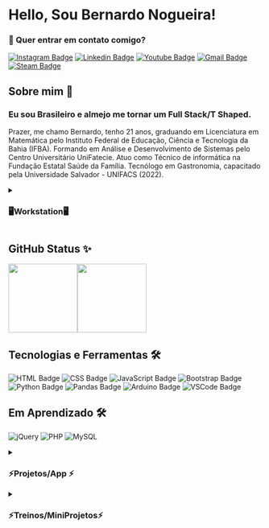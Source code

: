 # Hello, Sou Bernardo Nogueira!

### 📣 Quer entrar em contato comigo?

[![Instagram Badge](https://img.shields.io/badge/Instagram-E4405F?style=for-the-badge&logo=instagram&logoColor=white)](https://www.instagram.com/bernardo.nogueira8/)
[![Linkedin Badge](https://img.shields.io/badge/LinkedIn-0077B5?style=for-the-badge&logo=linkedin&logoColor=white)](https://www.linkedin.com/in/bernardo-nogueira-da-silva-0755431a6/)
[![Youtube Badge](https://img.shields.io/badge/YouTube-FF0000?style=for-the-badge&logo=youtube&logoColor=white)](https://www.youtube.com/channel/UCqcrZPdAU0NOdqJu4OAyt9A)
[![Gmail Badge](https://img.shields.io/badge/Gmail-D14836?style=for-the-badge&logo=gmail&logoColor=white)](mailto:samuraiflamesf@gmail.com)
[![Steam Badge](https://img.shields.io/badge/Steam-000000?style=for-the-badge&logo=steam&logoColor=white)](https://steamcommunity.com/id/SamuraiFlameSF)

## Sobre mim 👋

### Eu sou Brasileiro e almejo me tornar um Full Stack/T Shaped.
Prazer, me chamo Bernardo, tenho 21 anos, graduando em Licenciatura em Matemática pelo Instituto Federal de Educação, Ciência e Tecnologia da Bahia (IFBA). Formando em Análise e Desenvolvimento de Sistemas pelo Centro Universitário UniFatecie. Atuo como Técnico de informática na Fundação Estatal Saúde da Família. Tecnólogo em Gastronomia, capacitado pela Universidade Salvador - UNIFACS (2022).

<details>
    <summary><h3>
     🖥️Workstation🖥️</h3></summary> 
        <ul>
            <b>SO:</b> Dual Boot(Windows 10 & Ubuntu)</br>
            <b>Code Editor:</b> VSCode.</br>
            <b>CPU:</b> E5-2640v3</br>
            <b>RAM:</b> 32Gb DDR4</br>
            <b>GPU:</b> GTX 1070 8Gb</br>
        </ul>
</details>

## GitHub Status ✨

<a href="https://github.com/samuraiflamesf"><img height="137px" src="https://github-readme-stats.vercel.app/api?username=samuraiflamesf&hide_title=true&hide_border=true&show_icons=true&include_all_commits=true&count_private=true&line_height=21&text_color=000&icon_color=000&" /><!-- ADO --><img height="137px" src="https://github-readme-stats.vercel.app/api/top-langs/?username=samuraiflamesf&hide=html&hide_title=true&hide_border=true&layout=compact&langs_count=6&exclude_repo=comp426,Redventures-Movie-Quotes&" /></a>

## Tecnologias e Ferramentas 🛠️

![HTML Badge](https://img.shields.io/badge/HTML5-E34F26?style=for-the-badge&logo=html5&logoColor=white)
![CSS Badge](https://img.shields.io/badge/CSS3-1572B6?style=for-the-badge&logo=css3&logoColor=white)
![JavaScript Badge](https://img.shields.io/badge/JavaScript-F7DF1E?style=for-the-badge&logo=javascript&logoColor=black)
![Bootstrap Badge](https://img.shields.io/badge/Bootstrap-563D7C?style=for-the-badge&logo=bootstrap&logoColor=white)
![Python Badge](https://img.shields.io/badge/Python-FFD43B?style=for-the-badge&logo=python&logoColor=blue)
![Pandas Badge](https://img.shields.io/badge/Pandas-2C2D72?style=for-the-badge&logo=pandas&logoColor=white)
![Arduino Badge](https://img.shields.io/badge/Arduino-00979D?style=for-the-badge&logo=Arduino&logoColor=white)
![VSCode Badge](https://img.shields.io/badge/VSCode-0078D4?style=for-the-badge&logo=visual%20studio%20code&logoColor=white)

## Em Aprendizado 🛠️

![jQuery](https://img.shields.io/badge/jQuery-0769AD?style=for-the-badge&logo=jquery&logoColor=white)
![PHP](https://img.shields.io/badge/PHP-777BB4?style=for-the-badge&logo=php&logoColor=white)
![MySQL](https://img.shields.io/badge/MySQL-00000F?style=for-the-badge&logo=mysql&logoColor=white)

<details>
    <summary><h3>
     ⚡Projetos/App ⚡
     </h3></summary> 
    
| Nome do Projetos    | Link/Utilização   | Tecnologias usadas  | Andamento do Projeto |
| ------------------- | ------------------- | ------------------- | ------------------- | 
| <a href="https://github.com/Samuraiflamesf/DescobrirNumero_JS">Descobrir o número de 1 a 100 🎲</a> | <a href="https://descobrirnumerojs.netlify.app/">WEB</a> |  BootStrap + Js | Funcionando | 
| <a href="https://github.com/Samuraiflamesf/BateriaEletronica_Js">Bateria Eletronica 🎼</a> | <a href="https://bateriaeletronicajs.netlify.app/">WEB</a> |  BootStrap + Js | Funcionando | 
| <a href="https://github.com/Samuraiflamesf/Meu_Linktree">Meu Linktree</a> | <a href="https://bernardonogueira8.netlify.app/">WEB</a>|  BootStrap + Js | Funcionando | 
| <a href="https://github.com/Samuraiflamesf/Redme-NewProject">Readme-NewProject</a> | GitHub | Markdown | Templete | 
| <a href="https://github.com/Samuraiflamesf/systemCar">SystemCar</a> | <a href="https://systemcar.netlify.app/">WEB</a> | BootStrap + Js | Funcionando | 
| <a href="https://github.com/Samuraiflamesf/PyPandas">Planilha de Novos Pacientes</a> | Automação | Python + Pandas | Funcionando | 
| <a href="https://github.com/Samuraiflamesf/painelPassword_PHP">Painel de Senha</a> | Rodar Local | HTML/CSS/JS/PHP | Fase de Testes | 
| <a href="https://github.com/Samuraiflamesf/zetBot_Js_Ts">ChatBot com Machine Learning</a> | Automação | Js/Ts/NodeJs | Descontinuado |
| <a href="https://github.com/Samuraiflamesf/CookieClicker_pySelenium">Cookie Clicker</a> | Automação | Python + Selenium | Funcionando (15/05/2022) |
    
</details>
<details>
    <summary><h3>
     ⚡Treinos/MiniProjetos⚡
     </h3></summary> 
    
| Nome do Projetos | Link da Aplicação  | Tecnologias usadas | Foco do Treino | Hospedagem | 
| ------------------- | ------------------- | ------------------- | ------------------- | ------------------- |
| <a href="https://github.com/Samuraiflamesf/LoginAdmin-FlameBox">LoginAdmin-FlameBox </a> | <a href="https://loginadminflamebox.netlify.app">Área de Login</a> | Bootstrap 5 / JS | Bootstrap 5 / JS | Netlify |
| <a href="https://github.com/Samuraiflamesf/Page_Cadastro01">Pagina de Cadastro - FlameBox </a> | <a href="https://singinpageflamebox.netlify.app/">Área de Cadastro</a> | Bootstrap 5 | Bootstrap 5 | Netlify |
| <a href="https://github.com/Samuraiflamesf/LadingPage03-Starbucks">Landing Page - Starbucks </a> | <a href="https://starbucksflamebox.netlify.app/">Starbucks</a> |HTML/CSS/JS | HTML/CSS | Netlify |
| <a href="https://github.com/Samuraiflamesf/Clone_Linktree">Clone Linktree</a>  | <a href="https://bernardonogueira8.netlify.app/">Linktree</a> |HTML/CSS/JS | HTML/CSS | Netlify |
| <a href="https://github.com/Samuraiflamesf/Lading_Page02">Landing Page - MediCenter</a> | <a href="https://medicenterflamebox.netlify.app/">MediCenter</a> |HTML/CSS/JS | HTML/CSS | Netlify |
| <a href="https://github.com/Samuraiflamesf/Page_Login01">PageLogin - FlameBox</a> | <a href="https://loginpageflamebox.netlify.app/">Área de Login</a> |HTML/CSS/JS | HTML/CSS | Netlify |
| <a href="https://github.com/Samuraiflamesf/Calculadora_HTML_Css_Js">Calculadora em JS</a> | <a href="https://calculadoraflamebox.netlify.app/">Calculadora</a>  | HTML/CSS/JS | JavaScript | Netlify |
| <a href="https://github.com/Samuraiflamesf/Landing_page">LandingPage - FlameBox</a> | <a href="https://landingpageflamebox.netlify.app/">Landing Page</a> | HTML/CSS/JS | HTML/CSS | Netlify |
| <a href="https://github.com/Samuraiflamesf/Pokedex_MapaWeek">Pokedex em Cards</a> | <a href="https://flameboxpokedex.netlify.app/">Pokedex</a> | HTML/CSS/JS | HTML/CSS/JS | Netlify | 
    
</details>
